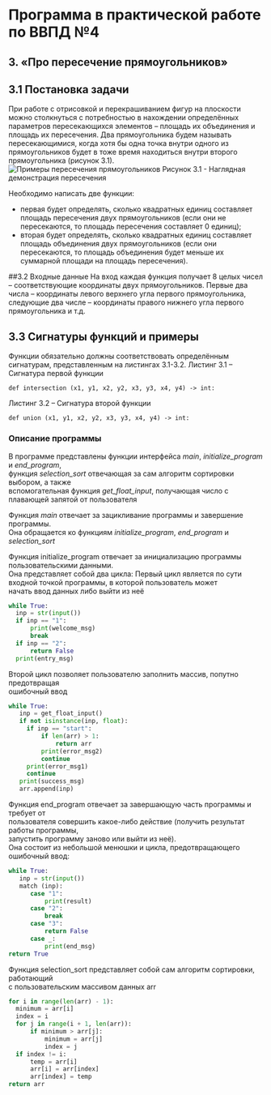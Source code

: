 # Программа в практической работе по ВВПД №4
## 3. «Про пересечение прямоугольников»
## 3.1 Постановка задачи
При работе с отрисовкой и перекрашиванием фигур на плоскости можно
столкнуться с потребностью в нахождении определённых параметров
пересекающихся элементов – площадь их объединения и площадь их
пересечения. Два прямоугольника будем называть пересекающимися, когда хотя
бы одна точка внутри одного из прямоугольников будет в тоже время находиться
внутри второго прямоугольника (рисунок 3.1).
![Примеры пересечения прямоугольников](https://sun9-53.userapi.com/impg/A3iQionFEQpxqa19nnJSnesmzwmUF5QYIwZqzQ/rhHJ22kOYmg.jpg?size=597x213&quality=96&sign=0df5dff48ff6a0100aa7714ee31e1382&type=album)
                  Рисунок 3.1 - Наглядная демонстрация пересечения

Необходимо написать две функции:
- первая будет определять, сколько квадратных единиц составляет
площадь пересечения двух прямоугольников (если они не пересекаются, то
площадь пересечения составляет 0 единиц);
- вторая будет определять, сколько квадратных единиц составляет
площадь объединения двух прямоугольников (если они пересекаются, то
площадь объединения будет меньше их суммарной площади на площадь
пересечения).

##3.2 Входные данные
На вход каждая функция получает 8 целых чисел – соответствующие
координаты двух прямоугольников. Первые два числа – координаты левого
верхнего угла первого прямоугольника, следующие два числе – координаты
правого нижнего угла первого прямоугольника и т.д.

## 3.3 Сигнатуры функций и примеры
Функции обязательно должны соответствовать определённым сигнатурам,
представленным на листингах 3.1-3.2.
Листинг 3.1 – Сигнатура первой функции
```
def intersection (x1, y1, x2, y2, x3, y3, x4, y4) -> int:
```
Листинг 3.2 – Сигнатура второй функции
```
def union (x1, y1, x2, y2, x3, y3, x4, y4) -> int:
```
### Описание программы
В программе представлены функции интерфейса *main*, *initialize_program* и *end_program*,  
функция *selection_sort* отвечающая за сам алгоритм сортировки выбором, а также  
вспомогательная функция *get_float_input*, получающая число с плавающей запятой от пользователя

Функция *main* отвечает за зацикливание программы и завершение программы.  
Она обращается ко функциям *initialize_program*, *end_program* и *selection_sort*

Функция initialize_program отвечает за инициализацию программы пользовательскими данными.  
Она представляет собой два цикла:
Первый цикл является по сути входной точкой программы, в которой пользователь может  
начать ввод данных либо выйти из неё
```python
while True:
  inp = str(input())
  if inp == "1":
      print(welcome_msg)
      break
  if inp == "2":
      return False
  print(entry_msg)
```
Второй цикл позволяет пользователю заполнить массив, попутно предотвращая  
ошибочный ввод  
```python
while True:
   inp = get_float_input()
   if not isinstance(inp, float):
     if inp == "start":
         if len(arr) > 1:
             return arr
         print(error_msg2)
         continue
     print(error_msg1)
     continue
   print(success_msg)
   arr.append(inp)
```

Функция end_program отвечает за завершающую часть программы и требует от  
пользователя совершить какое-либо действие (получить результат работы программы,  
запустить программу заново или выйти из неё).  
Она состоит из небольшой менюшки и цикла, предотвращающего ошибочный ввод:  
```python
while True:
   inp = str(input())
   match (inp):
      case "1":
          print(result)
      case "2":
          break
      case "3":
          return False
      case _:
          print(end_msg)
return True
```  

Функция selection_sort представляет собой сам алгоритм сортировки, работающий  
с пользовательским массивом данных arr
```python
for i in range(len(arr) - 1):
  minimum = arr[i]
  index = i
  for j in range(i + 1, len(arr)):
      if minimum > arr[j]:
          minimum = arr[j]
          index = j
  if index != i:
      temp = arr[i]
      arr[i] = arr[index]
      arr[index] = temp
return arr
```
